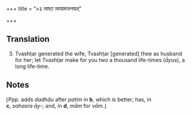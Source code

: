 +++
title = "०३ त्वष्टा जायामजनयत्"

+++
## Translation
3. Tvashṭar generated the wife, Tvashṭar \[generated\] thee as husband  
for her; let Tvashṭar make for you two a thousand life-times (*ā́yus*), a  
long life-time.

## Notes
⌊Ppp. adds *dadhāu* after *patim* in **b**, which is better; has, in  
**c**, *sahasra āy-*; and, in **d**, *mām* for *vām*.⌋
